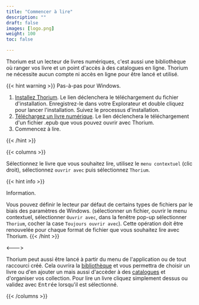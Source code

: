```yaml
---
title: "Commencer à lire"
description: ""
draft: false
images: [logo.png]
weight: 100
toc: false

---
```


Thorium est un lecteur de livres numériques, c'est aussi une bibliothèque
où ranger vos livre et un point d'accès à des catalogues en ligne.
Thorium ne nécessite aucun compte ni accès en ligne pour être lancé et utilisé.

{{< hint warning >}}
Pas-à-pas pour Windows.

1. [Installez Thorium](https://www.edrlab.org/software/thorium-reader/github/win10). Le lien déclenchera le téléchargement du fichier d'installation. Enregistrez-le dans votre Explorateur et double cliquez pour lancer l'installation. Suivez le processus d'installation.
2. [Téléchargez un livre numérique](https://www.010101book.net/fr/epub/le_livre_010101_1971_2015_marie_lebert.epub). Le lien déclenchera le téléchargement d'un fichier .epub que vous pouvez ouvrir avec Thorium.
3. Commencez à lire.

{{< /hint >}}

{{< columns >}}

Sélectionnez le livre que vous souhaitez lire, utilisez le `menu contextuel`
(clic droit), sélectionnez `ouvrir avec` puis sélectionnez `Thorium`.

{{< hint info >}}

Information.

Vous pouvez définir le lecteur par défaut de certains types de fichiers par le
biais des paramètres de Windows.
(sélectionner un fichier, ouvrir le menu contextuel, sélectionner `Ouvrir avec`,
dans la fenêtre pop-up sélectionner `Thorium`, cocher la case
`Toujours ouvrir avec`). Cette opération doit être renouvelée pour chaque format
de fichier que vous souhaitez lire avec Thorium.
{{< /hint >}}

<--->

Thorium peut aussi être lancé à partir du menu de l'application ou de tout
raccourci créé. Cela ouvrira la [bibliothèque](220_organizing/221_libraries)
et vous permettra de choisir un livre ou d'en ajouter un mais aussi d'accèder
à des [catalogues](220_organizing/222_catalogs) et d'organiser vos collection.
Pour lire un livre cliquez simplement dessus ou validez avec <kbd>Entrée</kbd>
lorsqu'il est sélectionné.

{{< /columns >}}
